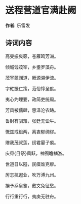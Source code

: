 # 送程营道官满赴阙

**作者**: 乐雷发

## 诗词内容

高旻振爽籁，苍雁鸣芳洲。

倾城饯茂宰，乡耋罗藻舟。

茂宰蕴渊道，厥源溯伊流。

字甿振仁策，范俗惇圣猷。

夷心灼理要，政简吏统周。

芳风被儒肆，惠泽沦农畴。

鲁封有驯雉，张廷无讼牛。

慨兹戒徂两，离衷郁绸缪。

赠我茂叔莲，纫君晏子裘。

庆霄{目祭}凤跃，神囿瞻麟游。

世道日以隘，民瘼谁克瘳。

厉志抗遐业，吹万溥九州。

揆予忝皇鉴，敷文免征愁。

行行重行行，夷庚无驻舟。

